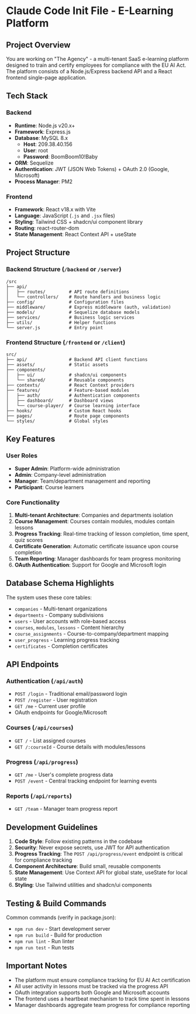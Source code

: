 # Claude Code Init File - E-Learning Platform

## Project Overview
You are working on "The Agency" - a multi-tenant SaaS e-learning platform designed to train and certify employees for compliance with the EU AI Act. The platform consists of a Node.js/Express backend API and a React frontend single-page application.

## Tech Stack

### Backend
- **Runtime**: Node.js v20.x+
- **Framework**: Express.js
- **Database**: MySQL 8.x
  - **Host**: 209.38.40.156
  - **User**: root
  - **Password**: BoomBoom10!Baby
- **ORM**: Sequelize
- **Authentication**: JWT (JSON Web Tokens) + OAuth 2.0 (Google, Microsoft)
- **Process Manager**: PM2

### Frontend
- **Framework**: React v18.x with Vite
- **Language**: JavaScript (`.js` and `.jsx` files)
- **Styling**: Tailwind CSS + shadcn/ui component library
- **Routing**: react-router-dom
- **State Management**: React Context API + useState

## Project Structure

### Backend Structure (`/backend` or `/server`)
```
/src
├── api/
│   ├── routes/         # API route definitions
│   └── controllers/    # Route handlers and business logic
├── config/             # Configuration files
├── middleware/         # Express middleware (auth, validation)
├── models/             # Sequelize database models
├── services/           # Business logic services
├── utils/              # Helper functions
└── server.js           # Entry point
```

### Frontend Structure (`/frontend` or `/client`)
```
src/
├── api/                # Backend API client functions
├── assets/             # Static assets
├── components/
│   ├── ui/             # shadcn/ui components
│   └── shared/         # Reusable components
├── contexts/           # React Context providers
├── features/           # Feature-based modules
│   ├── auth/           # Authentication components
│   ├── dashboard/      # Dashboard views
│   └── course-player/  # Course learning interface
├── hooks/              # Custom React hooks
├── pages/              # Route page components
└── styles/             # Global styles
```

## Key Features

### User Roles
- **Super Admin**: Platform-wide administration
- **Admin**: Company-level administration  
- **Manager**: Team/department management and reporting
- **Participant**: Course learners

### Core Functionality
1. **Multi-tenant Architecture**: Companies and departments isolation
2. **Course Management**: Courses contain modules, modules contain lessons
3. **Progress Tracking**: Real-time tracking of lesson completion, time spent, quiz scores
4. **Certificate Generation**: Automatic certificate issuance upon course completion
5. **Team Reporting**: Manager dashboards for team progress monitoring
6. **OAuth Authentication**: Support for Google and Microsoft login

## Database Schema Highlights

The system uses these core tables:
- `companies` - Multi-tenant organizations
- `departments` - Company subdivisions
- `users` - User accounts with role-based access
- `courses`, `modules`, `lessons` - Content hierarchy
- `course_assignments` - Course-to-company/department mapping
- `user_progress` - Learning progress tracking
- `certificates` - Completion certificates

## API Endpoints

### Authentication (`/api/auth`)
- `POST /login` - Traditional email/password login
- `POST /register` - User registration
- `GET /me` - Current user profile
- OAuth endpoints for Google/Microsoft

### Courses (`/api/courses`)
- `GET /` - List assigned courses
- `GET /:courseId` - Course details with modules/lessons

### Progress (`/api/progress`)
- `GET /me` - User's complete progress data
- `POST /event` - Central tracking endpoint for learning events

### Reports (`/api/reports`)
- `GET /team` - Manager team progress report

## Development Guidelines

1. **Code Style**: Follow existing patterns in the codebase
2. **Security**: Never expose secrets, use JWT for API authentication
3. **Progress Tracking**: The `POST /api/progress/event` endpoint is critical for compliance tracking
4. **Component Architecture**: Build small, reusable components
5. **State Management**: Use Context API for global state, useState for local state
6. **Styling**: Use Tailwind utilities and shadcn/ui components

## Testing & Build Commands

Common commands (verify in package.json):
- `npm run dev` - Start development server
- `npm run build` - Build for production
- `npm run lint` - Run linter
- `npm run test` - Run tests

## Important Notes

- The platform must ensure compliance tracking for EU AI Act certification
- All user activity in lessons must be tracked via the progress API
- OAuth integration supports both Google and Microsoft accounts
- The frontend uses a heartbeat mechanism to track time spent in lessons
- Manager dashboards aggregate team progress for compliance reporting